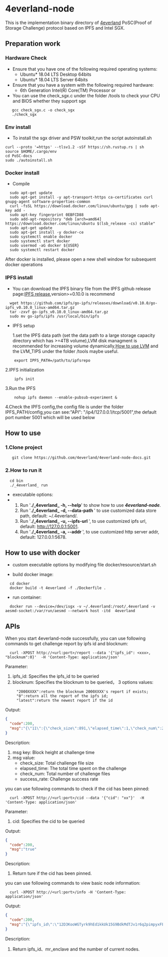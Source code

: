 # 4everland-node
This is the implementation binary directory of [4everland](https://4everland.org/) PoSC(Proof of Storage Challenge) protocol based on IPFS and Intel SGX.


## Preparation work

### Hardware Check
- Ensure that you have one of the following required operating systems:
  * Ubuntu\* 18.04 LTS Desktop 64bits
  * Ubuntu\* 18.04 LTS Server 64bits
- Ensure that you have a system with the following required hardware:
  * 6th Generation Intel(R) Core(TM) Processor or 
- You can use the check_sgx.c under the folder /tools to check your CPU and BIOS whether they support sgx
```
   gcc check_sgx.c -o check_sgx
   ./check_sgx
```



### Env install
- To install the sgx driver and PSW toolkit,run the script autoinstall.sh
```
curl --proto '=https' --tlsv1.2 -sSf https://sh.rustup.rs | sh
source $HOME/.cargo/env
cd PoSC-docs
sudo ./autoinstall.sh
```

### Docker install
- Compile 
```
  sudo apt-get update
  sudo apt-get install -y apt-transport-https ca-certificates curl gnupg-agent software-properties-common
  curl -fsSL https://download.docker.com/linux/ubuntu/gpg | sudo apt-key add -
  sudo apt-key fingerprint 0EBFCD88
  sudo add-apt-repository "deb [arch=amd64] https://download.docker.com/linux/ubuntu $(lsb_release -cs) stable"
  sudo apt-get update
  sudo apt-get install -y docker-ce
  sudo systemctl enable docker
  sudo systemctl start docker
  sudo usermod -aG docker ${USER}
  sudo systemctl restart docker
```
After docker is installed, please open a new shell window for subsequent docker operations
  
### IPFS install
- You can download the IPFS binary file from the IPFS github release page:[IPFS release](https://github.com/ipfs/go-ipfs/releases),version>=0.10.0 is recommend
```
  wget https://github.com/ipfs/go-ipfs/releases/download/v0.10.0/go-ipfs_v0.10.0_linux-amd64.tar.gz
  tar -zxvf go-ipfs_v0.10.0_linux-amd64.tar.gz
  sudo mv go-ipfs/ipfs /usr/local/bin/ipfs
```
- IPFS setup



  1.set the IPFS data path (set the data path to a large storage capacity directory which has >=4TB volume),LVM disk managment is recommended for increasing volume dynamically,[How to use LVM](https://opensource.com/business/16/9/linux-users-guide-lvm) and the LVM_TIPS under the folder /tools maybe useful.
```
    export IPFS_PATH=/path/to/ipfsrepo
```


  2.IPFS initialization
  
```
    ipfs init
```

  3.Run the IPFS
  
```
    nohup ipfs daemon --enable-pubsub-experiment &
```

  4.Check the IPFS config,the config file is under the folder IPFS_PATH/config,you can see:"API": "/ip4/127.0.0.1/tcp/5001",the default port number 5001 which will be used below
  

## How to use

### 1.Clone project
```
   git clone https://github.com/4everland/4everland-node-docs.git
```

### 2.How to run it

```
  cd bin
  ./_4everland_ run
```

-  executable options:
-  1. Run '**./\_4everland\_ -h, --help**' to show how to use ***4everland-node***.
   1. Run '**./\_4everland\_ -d, --data-path <data-path>**' to use customized data store path, default: ~/.4everland/.
   2. Run '**./\_4everland\_ -u, --ipfs-url <ipfs-url>**', to use customized ipfs url, default: http://127.0.0.1:5001.
   3. Run '**./\_4everland\_ -a, --addr <addr>**', to use customized http server addr, default: 127.0.0.1:5678.

## How to use with docker

- custom executable options by modifying file docker/resource/start.sh

- build docker image:
```
  cd docker
  docker build -t 4everland -f ./Dockerfile .
```

- run container:
```
  docker run --device=/dev/isgx -v ~/.4everland:/root/.4everland -v aesmd-socket:/var/run/aesmd --network host -itd  4everland
```

## APIs
When you start 4everland-node successfully, you can use following commands to get challenge report by ipfs id and blocknum:
```
  curl -XPOST http://<url:port>/report --data '{"ipfs_id": <xxx>,  "blocknum":0}'  -H 'Content-Type: application/json'
```
Parameter:
  1. ipfs_id: Specifies the ipfs_id to be queried
  2. blocknum: Specifies the blocknum to be queried， 3 options values:
```
     "2000XXXX":return the blocknum 2000XXXX's report if exists;
     "0":return all the report of the ipfs id;
     "latest":return the newest report if the id
```
 
Output:
```json
{
  "code":200,
  "msg":"{\"11\":{\"check_size\":891,\"elapsed_time\":1,\"check_num\":2,\"success_rate\":100}}"
}
```
Description:
  1. msg key: Block height at challenge time
  1. msg value: 
     - check_size: Total challenge file size 
     - elapsed_time: The total time spent on the challenge 
     - check_num: Total number of challenge files
     - success_rate: Challenge success rate 

you can use following commands to check if the cid has been pinned:
```
  curl -XPOST http://<url:port>/cid --data '{"cid": "xx"}'  -H 'Content-Type: application/json'
```
Parameter:
  1. cid: Specifies the cid to be queried

Output:
```json
{
  "code":200,
  "msg":"true"
}
```
Description:
  1. Return ture if the cid has been pinned.


you can use following commands to view basic node information:
```
  curl -XPOST http://<url:port>/info -H 'Content-Type: application/json'
```
Output:
```json
{
  "code":200,
  "msg":"{\"ipfs_id\":\"12D3KooWGTyrk9hEd1kkUk15G9BdkMdTJv1r6q2pimpyxFEgnZyr\",\"mr_enclave\":\"a1988690f70cbe2b31a9bce7eff839d4e990c655922a3f488f2a89ef3d3a2594\",\"node_count\":4}"
}
```
Description:
  1. Return ipfs_id、mr_enclave and the number of current nodes.


